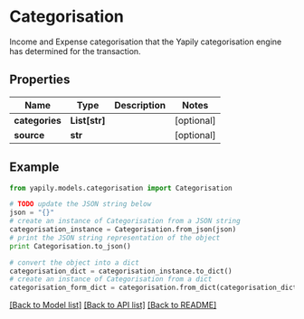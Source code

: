 # Categorisation

Income and Expense categorisation that the Yapily categorisation engine has determined for the transaction.

## Properties
Name | Type | Description | Notes
------------ | ------------- | ------------- | -------------
**categories** | **List[str]** |  | [optional] 
**source** | **str** |  | [optional] 

## Example

```python
from yapily.models.categorisation import Categorisation

# TODO update the JSON string below
json = "{}"
# create an instance of Categorisation from a JSON string
categorisation_instance = Categorisation.from_json(json)
# print the JSON string representation of the object
print Categorisation.to_json()

# convert the object into a dict
categorisation_dict = categorisation_instance.to_dict()
# create an instance of Categorisation from a dict
categorisation_form_dict = categorisation.from_dict(categorisation_dict)
```
[[Back to Model list]](../README.md#documentation-for-models) [[Back to API list]](../README.md#documentation-for-api-endpoints) [[Back to README]](../README.md)


